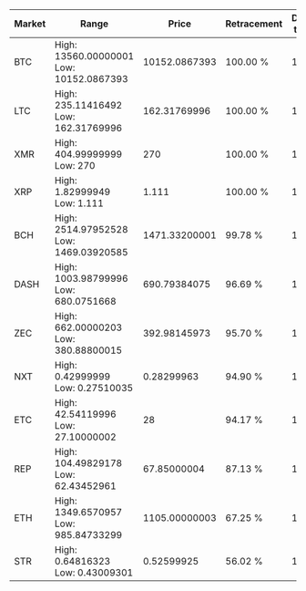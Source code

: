 | Market | Range | Price| Retracement | Doubles to 50% |
| --- | --- | --- | --- | --- |
| BTC | High: 13560.00000001<br />Low: 10152.0867393 | 10152.0867393 | 100.00 % | 1.17 |
| LTC | High: 235.11416492<br />Low: 162.31769996 | 162.31769996 | 100.00 % | 1.22 |
| XMR | High: 404.99999999<br />Low: 270 | 270 | 100.00 % | 1.25 |
| XRP | High: 1.82999949<br />Low: 1.111 | 1.111 | 100.00 % | 1.32 |
| BCH | High: 2514.97952528<br />Low: 1469.03920585 | 1471.33200001 | 99.78 % | 1.35 |
| DASH | High: 1003.98799996<br />Low: 680.0751668 | 690.79384075 | 96.69 % | 1.22 |
| ZEC | High: 662.00000203<br />Low: 380.88800015 | 392.98145973 | 95.70 % | 1.33 |
| NXT | High: 0.42999999<br />Low: 0.27510035 | 0.28299963 | 94.90 % | 1.25 |
| ETC | High: 42.54119996<br />Low: 27.10000002 | 28 | 94.17 % | 1.24 |
| REP | High: 104.49829178<br />Low: 62.43452961 | 67.85000004 | 87.13 % | 1.23 |
| ETH | High: 1349.6570957<br />Low: 985.84733299 | 1105.00000003 | 67.25 % | 1.06 |
| STR | High: 0.64816323<br />Low: 0.43009301 | 0.52599925 | 56.02 % | 1.02 |
